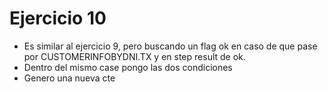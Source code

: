 # Ejercicio 10
* Es similar al ejercicio 9, pero buscando un flag ok en caso de que pase por CUSTOMERINFOBYDNI.TX y en step result de ok.
* Dentro del mismo case pongo las dos condiciones
* Genero una nueva cte